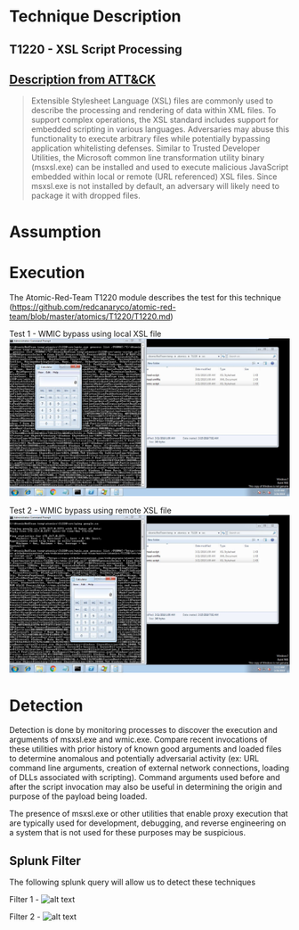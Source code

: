 # Technique Description
## T1220 - XSL Script Processing
## [Description from ATT&CK](https://attack.mitre.org/techniques/T1220/) 
>Extensible Stylesheet Language (XSL) files are commonly used to describe the processing and rendering of data within XML files. To support complex operations, the XSL standard includes support for embedded scripting in various languages. Adversaries may abuse this functionality to execute arbitrary files while potentially bypassing application whitelisting defenses. Similar to Trusted Developer Utilities, the Microsoft common line transformation utility binary (msxsl.exe) can be installed and used to execute malicious JavaScript embedded within local or remote (URL referenced) XSL files. Since msxsl.exe is not installed by default, an adversary will likely need to package it with dropped files. 

# Assumption

# Execution
The Atomic-Red-Team T1220 module describes the test for this technique (https://github.com/redcanaryco/atomic-red-team/blob/master/atomics/T1220/T1220.md)

Test 1 - WMIC bypass using local XSL file
![alt text](./screenshots/WMIC%20bypass%20using%20local%20XSL%20file.JPG)

Test 2 - WMIC bypass using remote XSL file
![alt text](./screenshots/WMIC%20bypass%20using%20remote%20XSL%20file.JPG)

# Detection
Detection is done by monitoring processes to discover the execution and arguments of msxsl.exe and wmic.exe. Compare recent invocations of these utilities with prior history of known good arguments and loaded files to determine anomalous and potentially adversarial activity (ex: URL command line arguments, creation of external network connections, loading of DLLs associated with scripting). Command arguments used before and after the script invocation may also be useful in determining the origin and purpose of the payload being loaded.

The presence of msxsl.exe or other utilities that enable proxy execution that are typically used for development, debugging, and reverse engineering on a system that is not used for these purposes may be suspicious.

## Splunk Filter
The following splunk query will allow us to detect these techniques

Filter 1 - 
![alt text]()

Filter 2 - 
![alt text]()
